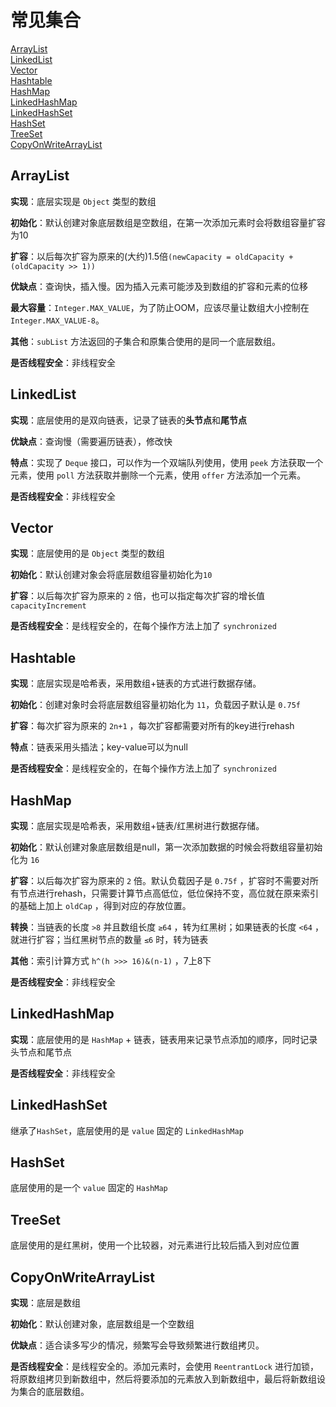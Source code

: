 # 常见集合

[ArrayList](#arraylist)   
[LinkedList](#linkedlist)   
[Vector](#vector)  
[Hashtable](#hashtable)   
[HashMap](#hashmap)  
[LinkedHashMap](#linkedhashmap)  
[LinkedHashSet](#linkedhashset)  
[HashSet](#hashset)  
[TreeSet](#treeset)  
[CopyOnWriteArrayList](#copyonwritearraylist)

## ArrayList

**实现**：底层实现是 `Object` 类型的数组

**初始化**：默认创建对象底层数组是空数组，在第一次添加元素时会将数组容量扩容为10

**扩容**：以后每次扩容为原来的(大约)1.5倍`(newCapacity = oldCapacity + (oldCapacity >> 1))`

**优缺点**：查询快，插入慢。因为插入元素可能涉及到数组的扩容和元素的位移

**最大容量**：`Integer.MAX_VALUE`，为了防止OOM，应该尽量让数组大小控制在 `Integer.MAX_VALUE-8`。

**其他**：`subList` 方法返回的子集合和原集合使用的是同一个底层数组。

**是否线程安全**：非线程安全

## LinkedList

**实现**：底层使用的是双向链表，记录了链表的**头节点**和**尾节点**

**优缺点**：查询慢（需要遍历链表），修改快

**特点**：实现了 `Deque` 接口，可以作为一个双端队列使用，使用 `peek` 方法获取一个元素，使用 `poll` 方法获取并删除一个元素，使用 `offer` 方法添加一个元素。

**是否线程安全**：非线程安全

## Vector

**实现**：底层使用的是 `Object` 类型的数组

**初始化**：默认创建对象会将底层数组容量初始化为`10`

**扩容**：以后每次扩容为原来的 `2` 倍，也可以指定每次扩容的增长值 `capacityIncrement` 

**是否线程安全**：是线程安全的，在每个操作方法上加了 `synchronized` 

## Hashtable

**实现**：底层实现是哈希表，采用数组+链表的方式进行数据存储。

**初始化**：创建对象时会将底层数组容量初始化为 `11`，负载因子默认是 `0.75f`

**扩容**：每次扩容为原来的 `2n+1` ，每次扩容都需要对所有的key进行rehash

**特点**：链表采用头插法；key-value可以为null

**是否线程安全**：是线程安全的，在每个操作方法上加了 `synchronized` 

## HashMap

**实现**：底层实现是哈希表，采用数组+链表/红黑树进行数据存储。

**初始化**：默认创建对象底层数组是null，第一次添加数据的时候会将数组容量初始化为 `16`

**扩容**：以后每次扩容为原来的 `2` 倍。默认负载因子是 `0.75f` ，扩容时不需要对所有节点进行rehash，只需要计算节点高低位，低位保持不变，高位就在原来索引的基础上加上 `oldCap` ，得到对应的存放位置。

**转换**：当链表的长度 `>8` 并且数组长度 `≥64` ，转为红黑树；如果链表的长度 `<64` ，就进行扩容；当红黑树节点的数量 `≤6` 时，转为链表

**其他**：索引计算方式 `h^(h >>> 16)&(n-1)` ，7上8下

**是否线程安全**：非线程安全

## LinkedHashMap

**实现**：底层使用的是 `HashMap` + 链表，链表用来记录节点添加的顺序，同时记录头节点和尾节点

**是否线程安全**：非线程安全

## LinkedHashSet

继承了`HashSet`，底层使用的是 `value` 固定的 `LinkedHashMap`

## HashSet

底层使用的是一个 `value` 固定的 `HashMap`

## TreeSet

底层使用的是红黑树，使用一个比较器，对元素进行比较后插入到对应位置

## CopyOnWriteArrayList

**实现**：底层是数组

**初始化**：默认创建对象，底层数组是一个空数组

**优缺点**：适合读多写少的情况，频繁写会导致频繁进行数组拷贝。

**是否线程安全**：是线程安全的。添加元素时，会使用 `ReentrantLock` 进行加锁，将原数组拷贝到新数组中，然后将要添加的元素放入到新数组中，最后将新数组设为集合的底层数组。